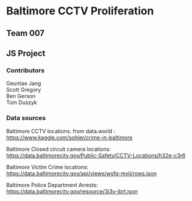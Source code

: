 # Baltimore CCTV Proliferation

## Team 007 <br/>
## JS Project

### Contributors
Geuntae Jang</br>
Scott Gregory</br>
Ben Gerson</br>
Tom Duszyk<br/>

### Data sources

Baltimore CCTV locations. from data.world : <br/>
https://www.kaggle.com/sohier/crime-in-baltimore <br/>

Baltimore Closed circuit camera locations: <br/>
https://data.baltimorecity.gov/Public-Safety/CCTV-Locations/h32e-c3r6 <br/>

Baltimore Victim Crime locations: <br/>
https://data.baltimorecity.gov/api/views/wsfq-mvij/rows.json </br>

Baltimore Police Department Arrests: <br/>
https://data.baltimorecity.gov/resource/3i3v-ibrt.json </br>

